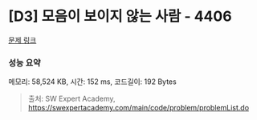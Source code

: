 # [D3] 모음이 보이지 않는 사람 - 4406 

[문제 링크](https://swexpertacademy.com/main/code/problem/problemDetail.do?contestProbId=AWNcD_66pUEDFAV8) 

### 성능 요약

메모리: 58,524 KB, 시간: 152 ms, 코드길이: 192 Bytes



> 출처: SW Expert Academy, https://swexpertacademy.com/main/code/problem/problemList.do